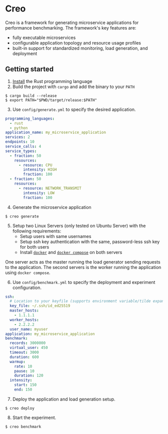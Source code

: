 # Creo

Creo is a framework for generating microservice applications for performance benchmarking.
The framework's key features are:

- fully executable microservices
- configurable application topology and resource usage profiles
- built-in support for standardized monitoring, load generation, and deployment

## Getting started

1. [Install](https://www.rust-lang.org/tools/install) the Rust programming language
2. Build the project with `cargo` and add the binary to your `PATH`

```shell
$ cargo build --release
$ export PATH="$PWD/target/release:$PATH"
```

3. Use `config/generate.yml` to specify the desired application.

```yaml
programming_languages:
  - rust
  - python
application_name: my_microservice_application
services: 2
endpoints: 10
service_calls: 4
service_types:
  - fraction: 50
    resources:
      - resource: CPU
        intensity: HIGH
        fraction: 100
  - fraction: 50
    resources:
      - resource: NETWORK_TRANSMIT
        intensity: LOW
        fraction: 100
```

4. Generate the microservice application

```shell
$ creo generate
```

5. Setup two Linux Servers (only tested on Ubuntu Server) with the following requirements:
   - Setup users with same usernames
   - Setup ssh key authentication with the same, password-less ssh key for both users
   - Install [`docker`](https://www.docker.com/) and [`docker compose`](https://docs.docker.com/compose/install/)
     on both servers

One server acts as the master running the load generator sending requests to the application.
The second servers is the worker running the application using `docker compose`.

6. Use `config/benchmark.yml` to specify the deployment and experiment configuration.

```yaml
ssh:
  # Location to your keyfile (supports environment variable/tilde expansion)
  key_file: ~/.ssh/id_ed25519
  master_hosts:
    - 1.1.1.1
  worker_hosts:
    - 2.2.2.2
  user_name: myuser
application: my_microservice_application
benchmark:
  records: 3000000
  virtual_user: 450
  timeout: 3000
  duration: 600
  warmup:
    rate: 10
    pause: 10
    duration: 120
  intensity:
    start: 150
    end: 150
```

7. Deploy the application and load generation setup.

```shell
$ creo deploy
```

8. Start the experiment.

```shell
$ creo benchmark
```

